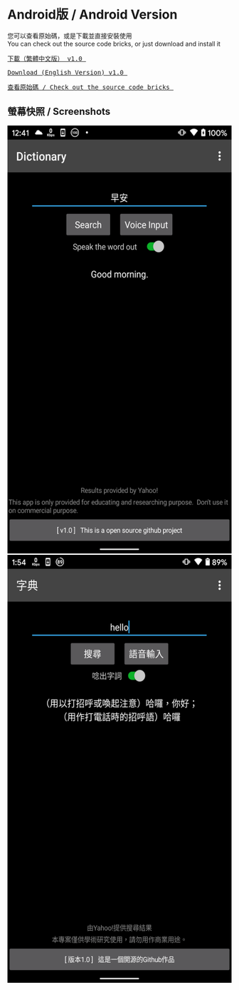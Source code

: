 <h1>Android版 / Android Version</h1>

您可以查看原始碼，或是下載並直接安裝使用<br>
You can check out the source code bricks, or just download and install it<br>

<a href="https://github.com/iambjlu/dictionary/raw/main/Android/APK/iambjlu_dict_zhtw.apk" download target="_blank"><pre>
下載（繁體中文版） v1.0
</a></pre>

<a href="https://github.com/iambjlu/dictionary/raw/main/Android/APK/iambjlu_dict_en.apk" download target="_blank"><pre>
Download (English Version) v1.0
</a></pre>

<a href="https://github.com/iambjlu/dictionary/tree/main/Android/SourceFiles"><pre>
查看原始碼 / Check out the source code bricks
</a></pre>

<h2>螢幕快照 / Screenshots</h2>
<a href="https://raw.githubusercontent.com/iambjlu/dictionary/main/Android/ReadmeResources/Screenshot-en.png">
<img src="https://raw.githubusercontent.com/iambjlu/dictionary/main/Android/ReadmeResources/Screenshot-en.png" width="540px" height="960px">
</img></a><a href="https://raw.githubusercontent.com/iambjlu/dictionary/main/Android/ReadmeResources/Screenshot-zhtw.png"><img src="https://raw.githubusercontent.com/iambjlu/dictionary/main/Android/ReadmeResources/Screenshot-zhtw.png" width="540px" height="960px"></img></a>
